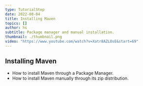 ```yaml
---
type: TutorialStep
date: 2022-08-04
title: Installing Maven
topics: []
author: hs
subtitle: Package manager and manual installation.
thumbnail: ./thumbnail.png
video: "https://www.youtube.com/watch?v=Xatr8AZLOsE&start=69"
---
```


## Installing Maven

- How to install Maven through a Package Manager.
- How to install Maven manually through its zip distribution.
